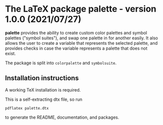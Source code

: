 # The LaTeX package palette - version 1.0.0 (2021/07/27)

**palette** provides the ability to create custom color palettes and symbol palettes ("symbol suites"), and swap one palette in for another easily. It also allows the user to create a variable that represents the selected palette, and provides checks in case the variable represents a palette that does not exist.

The package is split into `colorpalette` and `symbolsuite`.

## Installation instructions

A working TeX installation is required.

This is a self-extracting dtx file, so run

    pdflatex palette.dtx

to generate the README, documentation, and packages.


